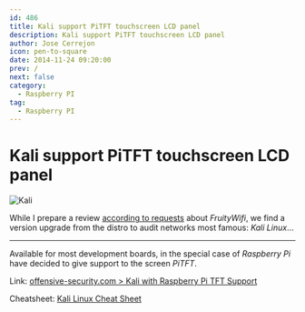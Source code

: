 ```yaml
---
id: 486
title: Kali support PiTFT touchscreen LCD panel
description: Kali support PiTFT touchscreen LCD panel
author: Jose Cerrejon
icon: pen-to-square
date: 2014-11-24 09:20:00
prev: /
next: false
category:
  - Raspberry PI
tag:
  - Raspberry PI
---
```


# Kali support PiTFT touchscreen LCD panel

![Kali](/images/2014/11/kali.png)

While I prepare a review [according to requests](/post.php?id=478) about *FruityWifi*, we find a version upgrade from the distro to audit networks most famous: *Kali Linux*...

- - -
Available for most development boards, in the special case of *Raspberry Pi* have decided to give support to the screen *PiTFT*.

Link: [offensive-security.com > Kali with Raspberry Pi TFT Support](https://www.offensive-security.com/kali-linux/kali-with-raspberry-pi-tft-support/)

Cheatsheet: [Kali Linux Cheat Sheet](https://comparite.ch/kalics)